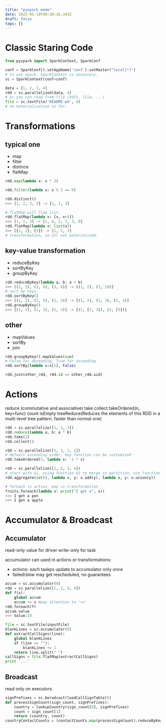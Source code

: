 ```yaml
---
title: "pyspark memo"
date: 2025-05-19T09:30:16.345Z
draft: false
tags: []
---
```


# Classic Staring Code

```python
from pyspark import SparkContext, SparkConf

conf = SparkConf().setAppName('conf').setMaster("local[*]")
# to use spark, SparkContext is necessary.
sc = SparkContext(conf=conf)

data = [1, 2, 3, 4]
rdd = sc.parallelized(data, 4)
# or you can read from file (hdfs, file, ...)
file = sc.textFile('README.md', 4)
# no materialization so far.
```

# Transformations
## typical one
- map
- filter
- distince
- flatMap
```python
rdd.map(lambda x: x * 2)

rdd.filter(lambda x: x % 2 == 0)

rdd.distinct()
>>> [1, 2, 3, 3] -> [1, 2, 3]

# flatMap will flap list.
rdd.flatMap(lambda x: [x, x+5])
>>> [1, 2, 3] -> [1, 6, 2, 7, 3, 8]
rdd.flatMap(lambda x: list(x))
>>> [{1, 2}, {3}] -> [1, 2, 3]
# transformation, so all not materialized.
```

## key-value transformation
- reduceByKey
- sortByKey
- groupByKey
```python
rdd.reduceByKey(lambda a, b: a + b)
>>> [(1, 2), (3, 4), (3, 6)] -> [(1, 2), (3, 10)]
# sort by keys 
rdd.sortByKey()
>>> [(1, 2), (2, 3), (1, 3)] -> [(1, 2), (1, 3), (2, 3)]
rdd.groupByKey()
>>> [(1, 2), (1, 3), (2, 3)] -> [(1, [2, 3]), (2, [3])]

```
## other
- mapValues
- sortBy
- join
```python
rdd.groupByKey().mapValues(sum)
# False for desending, True for ascending
rdd.sortBy(lambda x:x[1], False)

rdd.join(other_rdd, rdd.id == other_rdd.uid)
```


# Actions
reduce (commutative and associative)
take
collect
takeOrdered(n, key=func)
count
isEmpty
treeReduce(Reduces the elements of this RDD in a multi-level tree pattern. faster than normal one)
```python
rdd = sc.parallelize([1, 2, 3])
rdd.reduce(lambda a, b: a * b)
rdd.take(2)
rdd.collect()

rdd = sc.parallelize([5, 3, 1, 2])
# defualt ascending order, key function can be customized
rdd.takeOrdered(3, lambda s: -1 * s)

rdd = sc.parallelize([1, 2, 3, 4])
# start with $1, using function $2 to merge in partition, use function $3 to merge between partition
rdd.aggregate(set(), lambda x, y: x.add(y), lambda x, y: x.union(y))

# foreach is action, map is transformation
fruits.foreach(lambda x: print("I get a", x))
>>> I get a pen
>>> I get a apple
```


# Accumulator & Broadcast
## Accumulator
read-only value for driver
write-only for task

accumulator can used in actions or transformations:
- actions: each taskps update to accumulator only once
- failed/slow may get rescheduled, no guarantees
```python
accum = sc.accumulator(0)
rdd = sc.parallelize([1, 2, 3, 4])
def f(x):
	global accum
	accum += x #pay attention to '+='
rdd.foreach(f)
accum.value
>>> Value:10
```

```python
file = sc.textFile(inputFile)
blankLines = sc.accumulator(0)
def extractCallSigns(line):
	global blankLines
	if (line == ""):
		blankLines += 1
	return line.split(" ")
callSigns = file.flatMap(extractCallSigns)
print '...'
```

## Broadcast
read only on executors
```python
signPrefixes = sc.boradcast(loadCallSignTable())
def processSignCount(sign_count, signPrefixes):
	country = lookupCountry(sign_count[0], signPrefixes)
	count = sign_count[1]
	return (country, count)
countryContactCounts = (contactCounts.map(processSignCount).reduceByKey(lambda x, y: x + y))
```